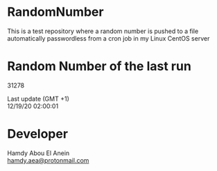 # RandomNumber    
This is a test repository where a random number is pushed to a file automatically passwordless from a cron job in my Linux CentOS server    
# Random Number of the last run   
31278
      
Last update (GMT +1)    
12/19/20 02:00:01
# Developer    
Hamdy Abou El Anein   
hamdy.aea@protonmail.com
